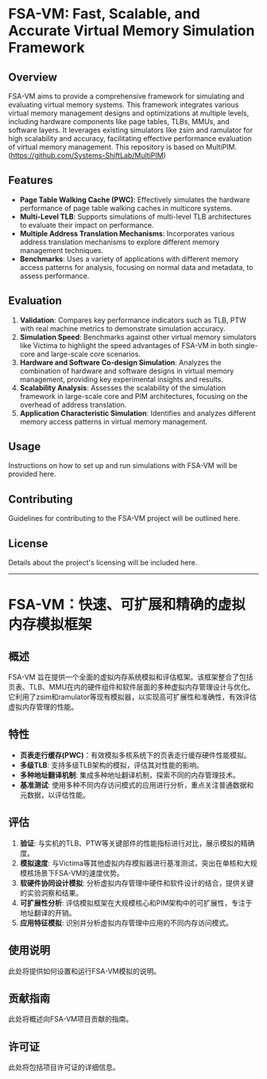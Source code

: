 # FSA-VM: Fast, Scalable, and Accurate Virtual Memory Simulation Framework

## Overview
FSA-VM aims to provide a comprehensive framework for simulating and evaluating virtual memory systems. This framework integrates various virtual memory management designs and optimizations at multiple levels, including hardware components like page tables, TLBs, MMUs, and software layers. It leverages existing simulators like zsim and ramulator for high scalability and accuracy, facilitating effective performance evaluation of virtual memory management. This repository is based on MultiPIM.(https://github.com/Systems-ShiftLab/MultiPIM)

## Features
- **Page Table Walking Cache (PWC)**: Effectively simulates the hardware performance of page table walking caches in multicore systems.
- **Multi-Level TLB**: Supports simulations of multi-level TLB architectures to evaluate their impact on performance.
- **Multiple Address Translation Mechanisms**: Incorporates various address translation mechanisms to explore different memory management techniques.
- **Benchmarks**: Uses a variety of applications with different memory access patterns for analysis, focusing on normal data and metadata, to assess performance.

## Evaluation
1. **Validation**: Compares key performance indicators such as TLB, PTW with real machine metrics to demonstrate simulation accuracy.
2. **Simulation Speed**: Benchmarks against other virtual memory simulators like Victima to highlight the speed advantages of FSA-VM in both single-core and large-scale core scenarios.
3. **Hardware and Software Co-design Simulation**: Analyzes the combination of hardware and software designs in virtual memory management, providing key experimental insights and results.
4. **Scalability Analysis**: Assesses the scalability of the simulation framework in large-scale core and PIM architectures, focusing on the overhead of address translation.
5. **Application Characteristic Simulation**: Identifies and analyzes different memory access patterns in virtual memory management.

## Usage
Instructions on how to set up and run simulations with FSA-VM will be provided here.

## Contributing
Guidelines for contributing to the FSA-VM project will be outlined here.

## License
Details about the project's licensing will be included here.

---

# FSA-VM：快速、可扩展和精确的虚拟内存模拟框架

## 概述
FSA-VM 旨在提供一个全面的虚拟内存系统模拟和评估框架。该框架整合了包括页表、TLB、MMU在内的硬件组件和软件层面的多种虚拟内存管理设计与优化。它利用了zsim和ramulator等现有模拟器，以实现高可扩展性和准确性，有效评估虚拟内存管理的性能。

## 特性
- **页表走行缓存(PWC)**：有效模拟多核系统下的页表走行缓存硬件性能模拟。
- **多级TLB**: 支持多级TLB架构的模拟，评估其对性能的影响。
- **多种地址翻译机制**: 集成多种地址翻译机制，探索不同的内存管理技术。
- **基准测试**: 使用多种不同内存访问模式的应用进行分析，重点关注普通数据和元数据，以评估性能。

## 评估
1. **验证**: 与实机的TLB、PTW等关键部件的性能指标进行对比，展示模拟的精确度。
2. **模拟速度**: 与Victima等其他虚拟内存模拟器进行基准测试，突出在单核和大规模核场景下FSA-VM的速度优势。
3. **软硬件协同设计模拟**: 分析虚拟内存管理中硬件和软件设计的结合，提供关键的实验洞察和结果。
4. **可扩展性分析**: 评估模拟框架在大规模核心和PIM架构中的可扩展性，专注于地址翻译的开销。
5. **应用特征模拟**: 识别并分析虚拟内存管理中应用的不同内存访问模式。

## 使用说明
此处将提供如何设置和运行FSA-VM模拟的说明。

## 贡献指南
此处将概述向FSA-VM项目贡献的指南。

## 许可证
此处将包括项目许可证的详细信息。
